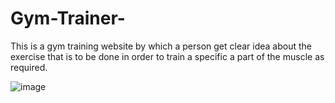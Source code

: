# Gym-Trainer-
This is a gym training website by which a person get clear idea about the exercise that is to be done in order to train a specific a part of the muscle as required.

![image](https://user-images.githubusercontent.com/94590960/208841804-d662b07b-9852-436f-ae86-1524d147a371.png)

